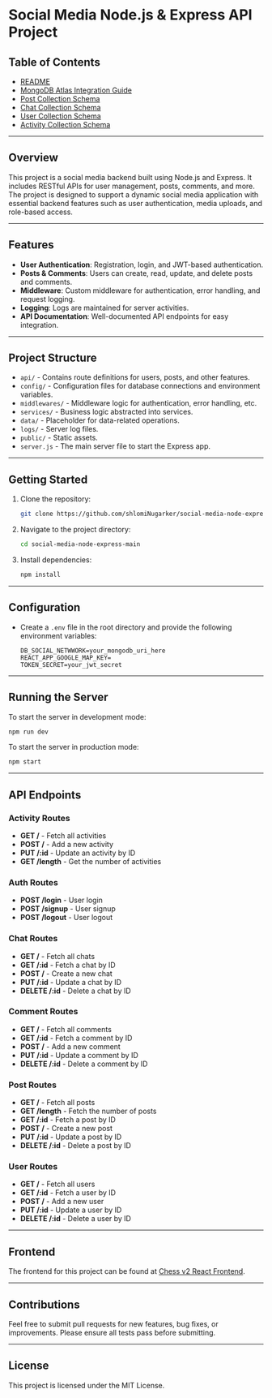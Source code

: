 # Social Media Node.js & Express API Project

## Table of Contents

- [README](README.md)
- [MongoDB Atlas Integration Guide](DATABASE.md)
- [Post Collection Schema](POST.md)
- [Chat Collection Schema](CHAT.md)
- [User Collection Schema](USER.md)
- [Activity Collection Schema](ACTIVTY.md)

---

## Overview

This project is a social media backend built using Node.js and Express. It includes RESTful APIs for user management, posts, comments, and more. The project is designed to support a dynamic social media application with essential backend features such as user authentication, media uploads, and role-based access.

---

## Features

- **User Authentication**: Registration, login, and JWT-based authentication.
- **Posts & Comments**: Users can create, read, update, and delete posts and comments.
- **Middleware**: Custom middleware for authentication, error handling, and request logging.
- **Logging**: Logs are maintained for server activities.
- **API Documentation**: Well-documented API endpoints for easy integration.

---

## Project Structure

- `api/` - Contains route definitions for users, posts, and other features.
- `config/` - Configuration files for database connections and environment variables.
- `middlewares/` - Middleware logic for authentication, error handling, etc.
- `services/` - Business logic abstracted into services.
- `data/` - Placeholder for data-related operations.
- `logs/` - Server log files.
- `public/` - Static assets.
- `server.js` - The main server file to start the Express app.

---

## Getting Started

1. Clone the repository:

   ```sh
   git clone https://github.com/shlomiNugarker/social-media-node-express.git
   ```

2. Navigate to the project directory:

   ```sh
   cd social-media-node-express-main
   ```

3. Install dependencies:
   ```sh
   npm install
   ```

---

## Configuration

- Create a `.env` file in the root directory and provide the following environment variables:

  ```env
  DB_SOCIAL_NETWWORK=your_mongodb_uri_here
  REACT_APP_GOOGLE_MAP_KEY=
  TOKEN_SECRET=your_jwt_secret
  ```

---

## Running the Server

To start the server in development mode:

```sh
npm run dev
```

To start the server in production mode:

```sh
npm start
```

---

## API Endpoints

### Activity Routes

- **GET /** - Fetch all activities
- **POST /** - Add a new activity
- **PUT /:id** - Update an activity by ID
- **GET /length** - Get the number of activities

### Auth Routes

- **POST /login** - User login
- **POST /signup** - User signup
- **POST /logout** - User logout

### Chat Routes

- **GET /** - Fetch all chats
- **GET /:id** - Fetch a chat by ID
- **POST /** - Create a new chat
- **PUT /:id** - Update a chat by ID
- **DELETE /:id** - Delete a chat by ID

### Comment Routes

- **GET /** - Fetch all comments
- **GET /:id** - Fetch a comment by ID
- **POST /** - Add a new comment
- **PUT /:id** - Update a comment by ID
- **DELETE /:id** - Delete a comment by ID

### Post Routes

- **GET /** - Fetch all posts
- **GET /length** - Fetch the number of posts
- **GET /:id** - Fetch a post by ID
- **POST /** - Create a new post
- **PUT /:id** - Update a post by ID
- **DELETE /:id** - Delete a post by ID

### User Routes

- **GET /** - Fetch all users
- **GET /:id** - Fetch a user by ID
- **POST /** - Add a new user
- **PUT /:id** - Update a user by ID
- **DELETE /:id** - Delete a user by ID

---

## Frontend

The frontend for this project can be found at [Chess v2 React Frontend](https://github.com/shlomiNugarker/chess-v2-react).

---

## Contributions

Feel free to submit pull requests for new features, bug fixes, or improvements. Please ensure all tests pass before submitting.

---

## License

This project is licensed under the MIT License.
